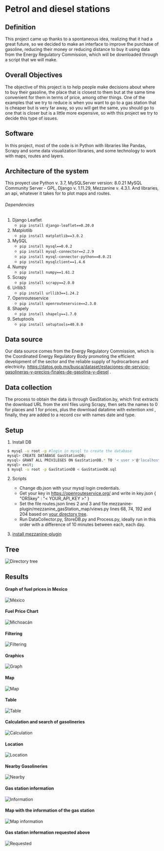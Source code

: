 # Petrol and diesel stations
## Definition
This project came up thanks to a spontaneous idea, realizing that it had a great future, so we decided to make an interface to improve the purchase of gasoline, reducing their money or reducing distance to buy it using data from the Energy Regulatory Commission, which will be downloaded through a script that we will make.
## Overall Objectives
The objective of this project is to help people make decisions about where to buy their gasoline, the place that is closest to them but at the same time convenient for them in terms of price, among other things. One of the examples that we try to reduce is when you want to go to a gas station that is cheaper but is very far away, so you will get the same, you should go to one that is closer but is a little more expensive, so with this project we try to decide this type of issues.
## Software
In this project, most of the code is in Python with libraries like Pandas, Scrapy and some data visualization libraries, and some technology to work with maps, routes and layers.
## Architecture of the system
This proyect use Python v. 3.7, MySQLServer version: 8.0.21 MySQL Community Server - GPL, Django v. 1.11.29, Mezzanine v. 4.3.1. And libraries, an api, whatever it takes for to plot maps and routes.
###### Dependencies
1. Django Leaflet
     - ```pip install django-leaflet==0.20.0```
2. Matplotlib
     - ```pip install matplotlib==3.0.2```
3. MySQL
     - ```pip install mysql==0.0.2```
     - ```pip install mysql-connector==2.2.9```
     - ```pip install mysql-connector-python==8.0.21```
     - ```pip install mysqlclient==1.4.6```
4. Numpy
     - ```pip install numpy==1.61.2```
5. Scrapy
     - ```pip install scrapy==2.0.0```
6. Urllib3
     - ```pip install urllib3==1.24.2```
7. Openrouteservice
     - ```pip install openrouteservice==2.3.0```
8. Shapely
     - ```pip install shapely==1.7.0```
9. Setuptools
     - ```pip install setuptools=40.8.0```

## Data source
Our data source comes from the Energy Regulatory Commission, which is the Coordinated Energy Regulatory Body promoting the efficient development of the sector and the reliable supply of hydrocarbons and electricity.
https://datos.gob.mx/busca/dataset/estaciones-de-servicio-gasolineras-y-precios-finales-de-gasolina-y-diesel .
## Data collection
The process to obtain the data is through GasStation.by, which first extracts the download URL from the xml files using Scrapy, then sets the names to 0 for places and 1 for prices, plus the download datatime with extention xml , finally, they are added to a record csv with names date and type.
## Setup

 1. Install DB
  ```bash
   $ mysql -u root -p #login in mysql to create the database
   mysql> CREATE DATABASE GasStationDB;
   mysql> GRANT ALL PRIVILEGES ON GasStationDB.* TO '< user >'@'localhost'; 
   mysql> exit;
   $ mysql -u root -p GasStationDB < GasStationDB.sql
  ```
 
 2. Scripts
    - Change db.json with your mysql login credentials.
    - Get your key in https://openrouteservice.org/ and write in key.json { "ORSkey" : "< YOUR_API_KEY >" }
    - Set the file routes.json lines 2 and 3 and file mezzanine-plugin/mezzanine_gasStation_map/views.py lines 68, 74, 192 and 204 based on [your directory tree](https://github.com/GustavoAlfredoZA/GasStation-LocP/blob/master/tree.jpg).
    - Run DataCollector.py, StoreDB.py and Process.py, ideally run in this order with a difference of 10 minutes between each, each day.
  
  3. [install mezzanine-plugin](https://github.com/GustavoAlfredoZA/GasStation-LocP/blob/master/mezzanine-plugin/README.rst)
  
## Tree
![Directory tree](tree.jpg)
## Results
#### Graph of fuel prices in Mexico
![México](IMG1.png)
#### Fuel Price Chart
![Michoacán](IMG2.png)
#### Filtering
![Filtering](Form1.png)
#### Graphics
![Graph](Form2.png)
#### Map
![Map](Map.png)
#### Table
![Table](Table.png)
#### Calculation and search of gasolineries
![Calculation](resultados1.png)
#### Location
![Location](resultados2.png)
#### Nearby Gasolineries
![Nearby](resultados3.png)
#### Gas station information
![Information](resultados4.png)
#### Map with the information of the gas station
![Map information](resultados5.png)
#### Gas station information requested above
![Requested](resultados6.png)
